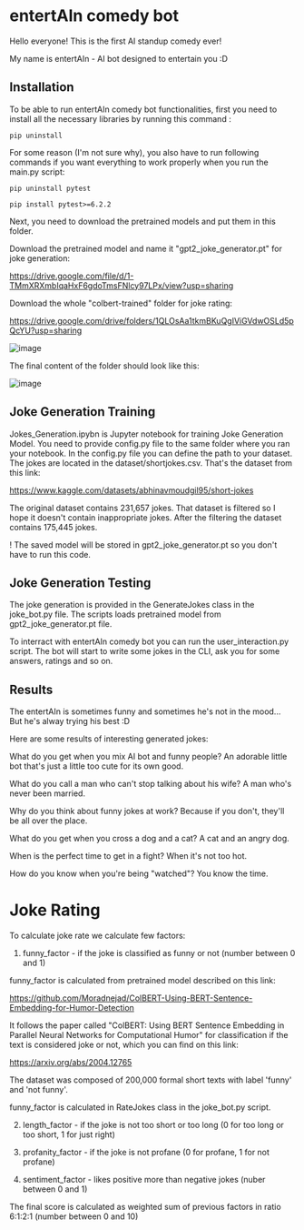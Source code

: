 # entertAIn comedy bot

Hello everyone! This is the first AI standup comedy ever!

My name is entertAIn - AI bot designed to entertain you :D


## Installation

To be able to run entertAIn comedy bot functionalities, first you need to install all the necessary libraries by running this command : 

```
pip uninstall 
```

For some reason (I'm not sure why), you also have to run following commands if you want everything to work properly when you run the main.py script:

```
pip uninstall pytest
```

```
pip install pytest>=6.2.2
```

Next, you need to download the pretrained models and put them in this folder.

Download the pretrained model and name it "gpt2_joke_generator.pt" for joke generation:

https://drive.google.com/file/d/1-TMmXRXmbIqaHxF6gdoTmsFNlcy97LPx/view?usp=sharing

Download the whole "colbert-trained" folder for joke rating:

https://drive.google.com/drive/folders/1QLOsAa1tkmBKuQgIViGVdwOSLd5pQcYU?usp=sharing

![image](https://github.com/VukIlic/ai-comedy-club/assets/135129982/7bc2c527-9967-4573-9ae8-6df6470840d8)

The final content of the folder should look like this:

![image](https://github.com/VukIlic/ai-comedy-club/assets/135129982/17e0878b-4553-49bb-a93e-97ffbb5cc921)

## Joke Generation Training

Jokes_Generation.ipybn is Jupyter notebook for training Joke Generation Model. You need to provide config.py file to the same folder where you ran your notebook. In the config.py file you can define the path to your dataset. The jokes are located in the dataset/shortjokes.csv. That's the dataset from this link:

https://www.kaggle.com/datasets/abhinavmoudgil95/short-jokes

The original dataset contains 231,657 jokes. That dataset is filtered so I hope it doesn't contain inappropriate jokes. After the filtering
the dataset contains 175,445 jokes.

! The saved model will be stored in gpt2_joke_generator.pt so you don't have to run this code.

## Joke Generation Testing 

The joke generation is provided in the GenerateJokes class in the joke_bot.py file. The scripts loads pretrained model from gpt2_joke_generator.pt file.

To interract with entertAIn comedy bot you can run the user_interaction.py script. The bot will start to write some jokes in the CLI, ask you for
some answers, ratings and so on. 

## Results

The entertAIn is sometimes funny and sometimes he's not in the mood... But he's alway trying his best :D

Here are some results of interesting generated jokes:

What do you get when you mix AI bot and funny people? An adorable little bot that's just a little too cute for its own good.

What do you call a man who can't stop talking about his wife? A man who's never been married.

Why do you think about funny jokes at work? Because if you don't, they'll be all over the place.

What do you get when you cross a dog and a cat? A cat and an angry dog.

When is the perfect time to get in a fight? When it's not too hot.

How do you know when you're being "watched"? You know the time.

# Joke Rating
To calculate joke rate we calculate few factors:

1. funny_factor - if the joke is classified as funny or not (number between 0 and 1)
   
funny_factor is calculated from pretrained model described on this link:

https://github.com/Moradnejad/ColBERT-Using-BERT-Sentence-Embedding-for-Humor-Detection

It follows the paper called "ColBERT: Using BERT Sentence Embedding in Parallel Neural Networks for Computational Humor" for classification if 
the text is considered joke or not, which you can find on this link:

https://arxiv.org/abs/2004.12765

The dataset was composed of 200,000 formal short texts with label 'funny' and 'not funny'.

funny_factor is calculated in RateJokes class in the joke_bot.py script.

2. length_factor - if the joke is not too short or too long (0 for too long or too short, 1 for just right)

3. profanity_factor - if the joke is not profane (0 for profane, 1 for not profane)

4. sentiment_factor - likes positive more than negative jokes (nuber between 0 and 1)
   
The final score is calculated as weighted sum of previous factors in ratio 6:1:2:1 (number between 0 and 10)




 



